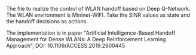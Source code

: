 The file to realize the control of WLAN handoff based on Deep Q-Network.
The WLAN environment is Mininet-WIFI.
Take the SINR values as state and the handoff decisions as actions.

The implementation is in paper "Artificial Intelligence-Based Handoff Management for Dense WLANs: 
A Deep Reinforcement Learning Approach", DOI: 10.1109/ACCESS.2019.2900445 
 
